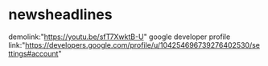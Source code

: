 # newsheadlines
demolink:"https://youtu.be/sfT7XwktB-U"
google developer profile link:"https://developers.google.com/profile/u/104254696739276402530/settings#account"
